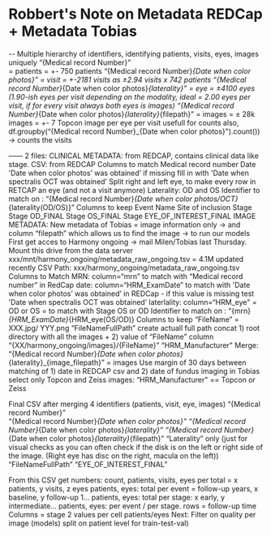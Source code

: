 
# Robbert's Note on Metadata REDCap + Metadata Tobias 

--
Multiple hierarchy of identifiers, identifying patients, visits, eyes, images uniquely 
“{Medical record Number}”  
= patients 
= +- 750 patients 
“{Medical record Number}_{Date when color photos}” 
= visit 
= +-2181 visits as ±2.94 visits x 742 patients
“{Medical record Number}_{Date when color photos}_{laterality}” 
= eye 
= ±4100 eyes (1.90-ish eyes per visit depending on the modality, ideal = 2.00 eyes per visit, if for every visit always both eyes is images)
“{Medical record Number}_{Date when color photos}_{laterality}_{filepath}”
= images 
= ± 28k images = +- 7 Topcon image per eye per visit
usefull for counts also, df.groupby(“{Medical record Number}_{Date when color photos}").count()) -> counts the visits

——
2 files:
CLINICAL METADATA: from REDCAP, contains clinical data like stage.
CSV: from REDCAP
Columns to match
Medical record number
Date 
'Date when color photos’ was obtained’
if missing fill in with 'Date when spectralis OCT was obtained’
Split right and left eye, to make every row in RETCAP an eye (and not a visit anymore)
Laterality: OD and OS
Identifier to match on : “{Medical record Number}_{Date when color photos/OCT}_{laterality(OD/OS)}” 
 Columns to keep
Event Name
Site of inclusion
Stage
Stage OD_FINAL 
Stage OS_FINAL
Stage EYE_OF_INTEREST_FINAL
IMAGE METADATA: New metadata of Tobias = image information only -> and column “filepath” which allows us to find the image -> to run our models
First get acces to Harmony ongoing -> mail Milen/Tobias last Thursday.
Mount this drive from the data server xxx/mnt/harmony_ongoing/metadata_raw_ongoing.tsv = 4.1M updated recently 
CSV Path: xxx/harmony_ongoing/metadata_raw_ongoing.tsv
Columns to Match
MRN: column=“mrn”
to match with “Medical record number” in RedCap
date: column=“HRM_ExamDate”
to match with 'Date when color photos’ was obtained’ in REDCap - if this value is missing test 'Date when spectralis OCT was obtained’
laterlality: column=“HRM_eye" = OD or OS = to match with Stage OS or OD
Identifier to match on : “{mrn}_{HRM_ExamDate}_{HRM_eye(OS/OD)}
Columns to keep
“FileName” = XXX.jpg/ YYY.png
“FileNameFullPath”
create actuall full path
concat 1) root directory with all the images + 2) value of “FileName” column
“{XX/harmony_ongoing/images}/{FileName}” 
“HRM_Manufacturer"
Merge:
“{Medical record Number}_{Date when color photos}_{laterality}_{image_filepath}” = images 
Use margin of 30 days between matching of 1) date in REDCAP csv and 2) date of fundus imaging in Tobias
select only Topcon and Zeiss images: 
“HRM_Manufacturer" == Topcon or Zeiss

Final CSV after merging
4 identifiers (patients, visit, eye, images)
“{Medical record Number}”  
“{Medical record Number}_{Date when color photos}” 
“{Medical record Number}_{Date when color photos}_{laterality}” 
“{Medical record Number}_{Date when color photos}_{laterality}_{filepath}”
“Laterality” only (just for visual checks as you can often check if the disk is on the left or right side of the image. (Right eye has disc on the right, macula on the left))
“FileNameFullPath”
“EYE_OF_INTEREST_FINAL”

From this CSV get numbers: count, patients, visits, eyes
per
total = x patients, y visits, z eyes
patients, eyes: total per event = follow-up years, x baseline, y follow-up 1...
patients, eyes: total per stage: x early, y intermediate...
patients, eyes: per event / per stage. 
rows = follow-up time
Columns = stage
2 values per cell patients/eyes
Next:
Filter on quality per image (models)
split on patient level for train-test-val)
